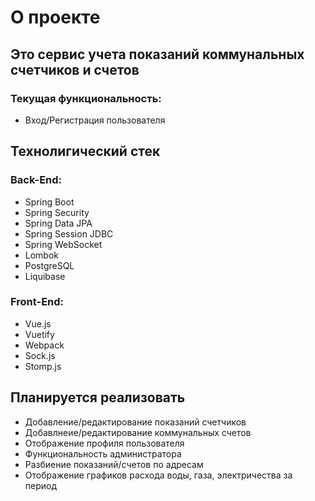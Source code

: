 # О проекте

## Это сервис учета показаний коммунальных счетчиков и счетов
### Текущая функциональность:

* Вход/Регистрация пользователя

## Технолигический стек
### Back-End:

* Spring Boot 
* Spring Security
* Spring Data JPA
* Spring Session JDBC
* Spring WebSocket
* Lombok
* PostgreSQL
* Liquibase

### Front-End:

* Vue.js
* Vuetify
* Webpack
* Sock.js
* Stomp.js

## Планируется реализовать

* Добавление/редактирование показаний счетчиков
* Добавлнеие/редактирование коммунальных счетов
* Отображение профиля пользователя
* Функциональность администратора
* Разбиение показаний/счетов по адресам
* Отображение графиков расхода воды, газа, электричества за период

